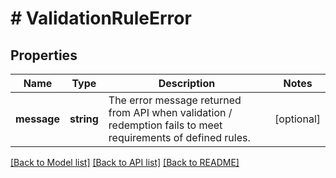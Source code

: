 # # ValidationRuleError

## Properties

Name | Type | Description | Notes
------------ | ------------- | ------------- | -------------
**message** | **string** | The error message returned from API when validation / redemption fails to meet requirements of defined rules. | [optional]

[[Back to Model list]](../../README.md#models) [[Back to API list]](../../README.md#endpoints) [[Back to README]](../../README.md)
